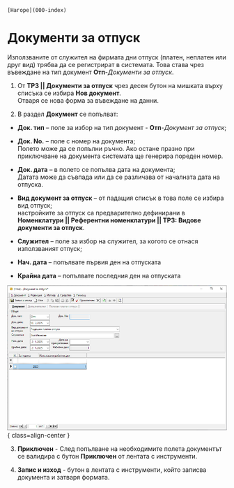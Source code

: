 ```{only} html
[Нагоре](000-index)
```

# Документи за отпуск

Използваните от служител на фирмата дни отпуск (платен, неплатен или друг вид) трябва да се регистрират в системата. Това става чрез въвеждане на тип документ **Отп**-*Документи за отпуск*.   

1) От **ТРЗ || Документи за отпуск** чрез десен бутон на мишката върху списъка се избира **Нов документ**.  
Отваря се нова форма за въвеждане на данни.  

2) В раздел **Документ** се попълват:  

 - **Док. тип** – поле за избор на тип документ - **Отп**-*Документ за отпуск*;  

 - **Док. No.** – поле с номер на документа;  
 Полето може да се попълни ръчно. Ако остане празно при приключване на документа системата ще генерира пореден номер.  

 - **Док. дата** – в полето се попълва дата на документа;  
 Датата може да съвпада или да се различава от началната дата на отпуска.  

 - **Вид документ за отпуск** – от падащия списък в това поле се избира вид отпуск;  
 настройките за отпуск са предварително дефинирани в **Номенклатури || Референтни номенклатури || ТРЗ: Видове документи за отпуск**.  

 - **Служител** – поле за избор на служител, за когото се отнася използваният отпуск;  

 - **Нач. дата** – попълвате първия ден на отпуската

 - **Крайна дата** – попълвате последния ден на отпуската

![](904-leave-documents1.png){ class=align-center }

3) **Приключен** - След попълване на необходимите полета документът се валидира с бутон **Приключен** от лентата с инструменти.  

4) **Запис и изход** - бутон в лентата с инструменти, който записва документа и затваря формата.  
